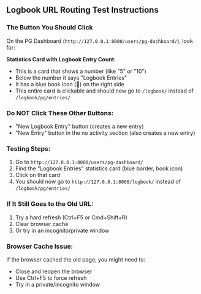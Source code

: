 ## Logbook URL Routing Test Instructions

### The Button You Should Click

On the PG Dashboard (`http://127.0.0.1:8000/users/pg-dashboard/`), look for:

**Statistics Card with Logbook Entry Count:**
- This is a card that shows a number (like "5" or "10") 
- Below the number it says "Logbook Entries"
- It has a blue book icon (📖) on the right side
- This entire card is clickable and should now go to `/logbook/` instead of `/logbook/pg/entries/`

### Do NOT Click These Other Buttons:
- "New Logbook Entry" button (creates a new entry)
- "New Entry" button in the no activity section (also creates a new entry)

### Testing Steps:
1. Go to `http://127.0.0.1:8000/users/pg-dashboard/`
2. Find the "Logbook Entries" statistics card (blue border, book icon)
3. Click on that card
4. You should now go to `http://127.0.0.1:8000/logbook/` instead of `/logbook/pg/entries/`

### If It Still Goes to the Old URL:
1. Try a hard refresh (Ctrl+F5 or Cmd+Shift+R)
2. Clear browser cache
3. Or try in an incognito/private window

### Browser Cache Issue:
If the browser cached the old page, you might need to:
- Close and reopen the browser
- Use Ctrl+F5 to force refresh
- Try in a private/incognito window
